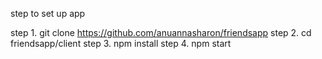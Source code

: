 step  to set up app

step 1. git clone https://github.com/anuannasharon/friendsapp
step 2. cd friendsapp/client
step 3. npm install
step 4. npm start
